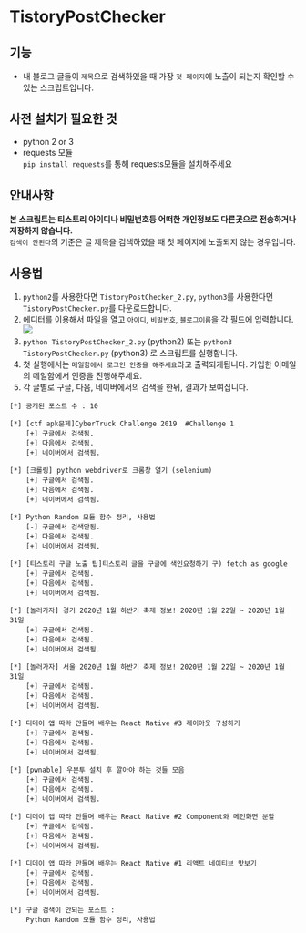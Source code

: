 # TistoryPostChecker

## 기능  

* 내 블로그 글들이 `제목`으로 검색하였을 때 가장 `첫 페이지`에 노출이 되는지 확인할 수 있는 스크립트입니다. 

## 사전 설치가 필요한 것  

* python 2 or 3
* requests 모듈  
`pip install requests`를 통해 requests모듈을 설치해주세요

## 안내사항
**본 스크립트는 티스토리 아이디나 비밀번호등 어떠한 개인정보도 다른곳으로 전송하거나 저장하지 않습니다.**  
`검색이 안된다`의 기준은 글 제목을 검색하였을 때 첫 페이지에 노출되지 않는 경우입니다. 


## 사용법  
1. `python2`를 사용한다면 `TistoryPostChecker_2.py`, `python3`를 사용한다면 `TistoryPostChecker.py`를 다운로드합니다.
2. 에디터를 이용해서 파일을 열고 `아이디`, `비밀번호`, `블로그이름`을 각 필드에 입력합니다.
![](https://i.imgur.com/OSaOPGc.png)
3. `python TistoryPostChecker_2.py` (python2) 또는 `python3 TistoryPostChecker.py` (python3) 로 스크립트를 실행합니다.
4. 첫 실행에서는 `메일함에서 로그인 인증을 해주세요`라고 출력되게됩니다. 가입한 이메일의 메일함에서 인증을 진행해주세요.
5. 각 글별로 구글, 다음, 네이버에서의 검색을 한뒤, 결과가 보여집니다.
```
[*] 공개된 포스트 수 : 10

[*] [ctf apk문제]CyberTruck Challenge 2019  #Challenge 1
	[+] 구글에서 검색됨.
	[+] 다음에서 검색됨.
	[+] 네이버에서 검색됨.

[*] [크롤링] python webdriver로 크롬창 열기 (selenium)
	[+] 구글에서 검색됨.
	[+] 다음에서 검색됨.
	[+] 네이버에서 검색됨.

[*] Python Random 모듈 함수 정리, 사용법
	[-] 구글에서 검색안됨.
	[+] 다음에서 검색됨.
	[+] 네이버에서 검색됨.

[*] [티스토리 구글 노출 팁]티스토리 글을 구글에 색인요청하기 구) fetch as google
	[+] 구글에서 검색됨.
	[+] 다음에서 검색됨.
	[+] 네이버에서 검색됨.

[*] [놀러가자] 경기 2020년 1월 하반기 축제 정보! 2020년 1월 22일 ~ 2020년 1월 31일
	[+] 구글에서 검색됨.
	[+] 다음에서 검색됨.
	[+] 네이버에서 검색됨.

[*] [놀러가자] 서울 2020년 1월 하반기 축제 정보! 2020년 1월 22일 ~ 2020년 1월 31일
	[+] 구글에서 검색됨.
	[+] 다음에서 검색됨.
	[+] 네이버에서 검색됨.

[*] 디데이 앱 따라 만들며 배우는 React Native #3 레이아웃 구성하기
	[+] 구글에서 검색됨.
	[+] 다음에서 검색됨.
	[+] 네이버에서 검색됨.

[*] [pwnable] 우분투 설치 후 깔아야 하는 것들 모음
	[+] 구글에서 검색됨.
	[+] 다음에서 검색됨.
	[+] 네이버에서 검색됨.

[*] 디데이 앱 따라 만들며 배우는 React Native #2 Component와 메인화면 분할
	[+] 구글에서 검색됨.
	[+] 다음에서 검색됨.
	[+] 네이버에서 검색됨.

[*] 디데이 앱 따라 만들며 배우는 React Native #1 리액트 네이티브 맛보기
	[+] 구글에서 검색됨.
	[+] 다음에서 검색됨.
	[+] 네이버에서 검색됨.

[*] 구글 검색이 안되는 포스트 : 
	Python Random 모듈 함수 정리, 사용법
```
